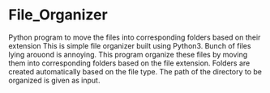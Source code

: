 # File_Organizer
Python program to move the files into corresponding folders based on their extension
This is simple file organizer built using Python3. Bunch of files lying arouond  is annoying. This program organize these files by moving them into corresponding folders based on the file extension. Folders are created automatically based on the file type. The path of the directory to be organized is given as input.
